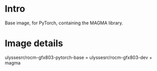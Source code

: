# Intro

Base image, for PyTorch, containing the MAGMA library.

# Image details

ulyssesrr/rocm-gfx803-pytorch-base = ulyssesrr/rocm-gfx803-dev + magma